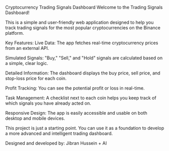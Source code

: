 Cryptocurrency Trading Signals Dashboard
Welcome to the Trading Signals Dashboard!

This is a simple and user-friendly web application designed to help you track trading signals for the most popular cryptocurrencies on the Binance platform.

Key Features:
Live Data: The app fetches real-time cryptocurrency prices from an external API.

Simulated Signals: "Buy," "Sell," and "Hold" signals are calculated based on a simple, clear logic.

Detailed Information: The dashboard displays the buy price, sell price, and stop-loss price for each coin.

Profit Tracking: You can see the potential profit or loss in real-time.

Task Management: A checklist next to each coin helps you keep track of which signals you have already acted on.

Responsive Design: The app is easily accessible and usable on both desktop and mobile devices.

This project is just a starting point. You can use it as a foundation to develop a more advanced and intelligent trading dashboard.

Designed and developed by: Jibran Hussein + AI
